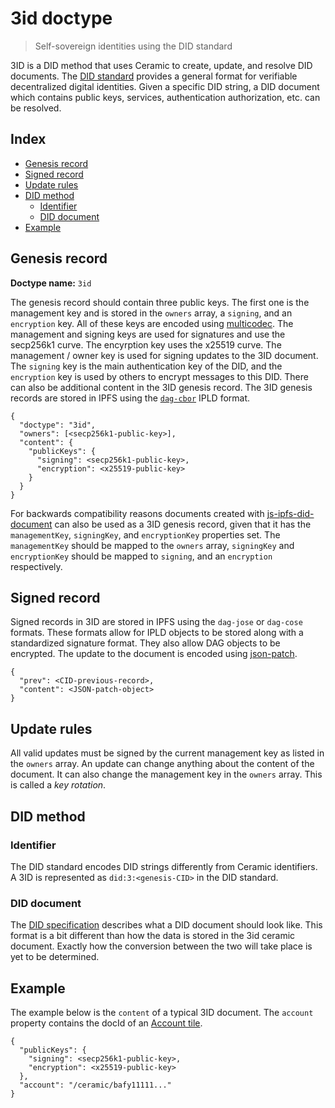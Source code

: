 # 3id doctype

> Self-sovereign identities using the DID standard

3ID is a DID method that uses Ceramic to create, update, and resolve DID documents. The [DID standard](https://w3c.github.io/did-core) provides a general format for verifiable decentralized digital identities. Given a specific DID string, a DID document which contains public keys, services, authentication authorization, etc. can be resolved.

## Index

- [Genesis record](#genesis-record)
- [Signed record](#signed-record)
- [Update rules](#update-rules)
- [DID method](#did-document)
  - [Identifier](#identifier)
  - [DID document](#did-document)
- [Example](#example)

## Genesis record

**Doctype name:** `3id`

The genesis record should contain three public keys. The first one is the management key and is stored in the `owners` array, a `signing`, and an `encryption` key. All of these keys are encoded using [multicodec](https://github.com/multiformats/multicodec). The management and signing keys are used for signatures and use the secp256k1 curve. The encyrption key uses the x25519 curve. The management / owner key is used for signing updates to the 3ID document. The `signing` key is the main authentication key of the DID, and the `encryption` key is used by others to encrypt messages to this DID. There can also be additional content in the 3ID genesis record. The 3ID genesis records are stored in IPFS using the [`dag-cbor`](https://github.com/ipld/js-ipld-dag-cbor/) IPLD format.

```JSONC
{
  "doctype": "3id",
  "owners": [<secp256k1-public-key>],
  "content": {
    "publicKeys": {
      "signing": <secp256k1-public-key>,
      "encryption": <x25519-public-key>
    }
  }
}
```

For backwards compatibility reasons documents created with [js-ipfs-did-document](https://github.com/3box/js-ipfs-did-document/) can also be used as a 3ID genesis record, given that it has the `managementKey`, `signingKey`, and `encryptionKey` properties set. The `managementKey` should be mapped to the `owners` array, `signingKey` and `encryptionKey` should be mapped to `signing`, and an `encryption` respectively.

## Signed record

Signed records in 3ID are stored in IPFS using the `dag-jose` or `dag-cose` formats. These formats allow for IPLD objects to be stored along with a standardized signature format. They also allow DAG objects to be encrypted. The update to the document is encoded using [json-patch](https://github.com/Starcounter-Jack/JSON-Patch).

```JSONC
{
  "prev": <CID-previous-record>,
  "content": <JSON-patch-object>
}
```

## Update rules

All valid updates must be signed by the current management key as listed in the `owners` array. An update can change anything about the content of the document. It can also change the management key in the `owners` array. This is called a _key rotation_.

## DID method

### Identifier

The DID standard encodes DID strings differently from Ceramic identifiers. A 3ID is represented as `did:3:<genesis-CID>` in the DID standard.

### DID document

The [DID specification](https://w3c.github.io/did-core/) describes what a DID document should look like. This format is a bit different than how the data is stored in the 3id ceramic document. Exactly how the conversion between the two will take place is yet to be determined.

## Example

The example below is the `content` of a typical 3ID document. The `account` property contains the docId of an [Account tile](../data-models/account.md).

```JSONC
{
  "publicKeys": {
    "signing": <secp256k1-public-key>,
    "encryption": <x25519-public-key>
  },
  "account": "/ceramic/bafy11111..."
}
```
